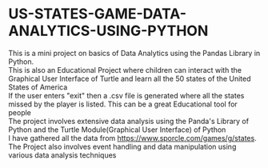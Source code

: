 # US-STATES-GAME-DATA-ANALYTICS-USING-PYTHON
This is a mini project on basics of Data Analytics using the Pandas Library in Python.
<br>
This is also an Educational Project where children can interact with the Graphical User Interface of Turtle and learn all the 50 states of the United States of America
<br>
If the user enters "exit" then a .csv file is generated where all the states missed by the player is listed. This can be a great Educational tool for people
<br>
The project involves extensive data analysis using the Panda's Library of Python and the Turtle Module(Graphical User Interface) of Python
<br>
I have gathered all the data from https://www.sporcle.com/games/g/states. 
<br>
The Project also involves event handling and data manipulation using various data analysis techniques

